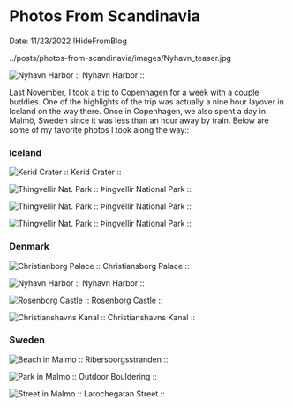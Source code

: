 # Photos From Scandinavia
Date: 11/23/2022
!HideFromBlog

<PreviewImg>../posts/photos-from-scandinavia/images/Nyhavn_teaser.jpg</PreviewImg>


![Nyhavn Harbor](../posts/photos-from-scandinavia/images/Nyhavn_teaser.jpg)
:: Nyhavn Harbor ::
<br>

Last November, I took a trip to Copenhagen for a week with a couple buddies. One of the highlights of the trip was actually a nine hour layover in Iceland on the way there. Once in Copenhagen, we also spent a day in Malmö, Sweden since it was less than an hour away by train. Below are some of my favorite photos I took along the way::

### Iceland

![Kerid Crater](../posts/photos-from-scandinavia/images/Kerid_Crater.jpg)
:: Kerid Crater ::

![Thingvellir Nat. Park](../posts/photos-from-scandinavia/images/thingvellir_3.jpg)
:: Þingvellir National Park ::

![Thingvellir Nat. Park](../posts/photos-from-scandinavia/images/thingvellir_4.jpg)
:: Þingvellir National Park ::

![Thingvellir Nat. Park](../posts/photos-from-scandinavia/images/thingvellir_6.jpg)
:: Þingvellir National Park ::

### Denmark

![Christianborg Palace](../posts/photos-from-scandinavia/images/Christianborg_Palace_1.jpg)
:: Christiansborg Palace ::

![Nyhavn Harbor](../posts/photos-from-scandinavia/images/Nyhavn_1.jpg)
:: Nyhavn Harbor ::

![Rosenborg Castle](../posts/photos-from-scandinavia/images/Rosenborg_Slot.jpg)
:: Rosenborg Castle ::

![Christianshavns Kanal](../posts/photos-from-scandinavia/images/Christianshavns_Kanal.jpg)
:: Christianshavns Kanal ::

### Sweden

![Beach in Malmo](../posts/photos-from-scandinavia/images/malmo_beach.jpg)
:: Ribersborgsstranden ::

![Park in Malmo](../posts/photos-from-scandinavia/images/malmo_park_bouldering.jpg)
:: Outdoor Bouldering ::

![Street in Malmo](../posts/photos-from-scandinavia/images/malmo_street.jpg)
:: Larochegatan Street ::
